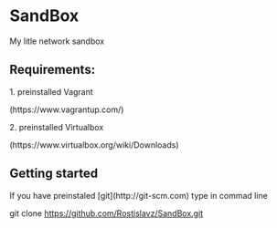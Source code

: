 # SandBox
My litle network sandbox

<H2> Requirements: </H2> 
  1. preinstalled Vagrant
  <p>    (https://www.vagrantup.com/) </p>
  2. preinstalled Virtualbox </p>
  <p>    (https://www.virtualbox.org/wiki/Downloads) </p>

<h2> Getting started </h2>
If you have preinstaled 
[git](http://git-scm.com)
type in commad line 

    
 git clone https://github.com/Rostislavz/SandBox.git
    

